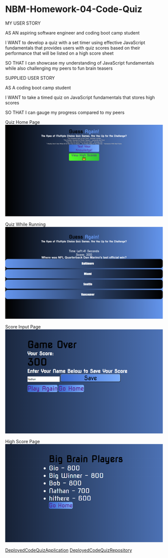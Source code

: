 # NBM-Homework-04-Code-Quiz
MY USER STORY 

AS AN aspiring software engineer and coding boot camp student

I WANT to develop a quiz with a set timer using effective JavaScript fundamentals that provides users with quiz scores based on their performance that will be listed on a high score sheet

SO THAT I can showcase my understanding of JavaScript fundamentals while also challenging my peers to fun brain teasers

SUPPLIED USER STORY

AS A coding boot camp student

I WANT to take a timed quiz on JavaScript fundamentals that stores high scores

SO THAT I can gauge my progress compared to my peers

Quiz Home Page
![DeployedQuizMainPage](./assets/images/main-page.png "Main Page")

Quiz While Running
![DeployedQuizWhileRunning](./assets/images/running-quiz-page.png "Running the Quiz")

Score Input Page
![DeployedScoreInputPage](./assets/images/score-input-page.png "Score Input Page")

High Score Page
![DeployedHighScorePage](./assets/images/high-score-page.png "High Score Leaderboard")

[DeployedCodeQuizApplication](https://nathanmilburn.github.io/NBM-Homework-04-Code-Quiz/)
[DeployedCodeQuizRepository](https://github.com/NathanMilburn/NBM-Homework-04-Code-Quiz.git)
